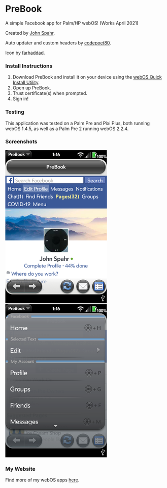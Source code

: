 # PreBook
A simple Facebook app for Palm/HP webOS! (Works April 2021)

Created by [John Spahr](https://github.com/JohnSpahr).

Auto updater and custom headers by [codepoet80](https://github.com/codepoet80).

Icon by [farhaddad](https://4d-creations.com/).

### Install Instructions
1. Download PreBook and install it on your device using the [webOS Quick Install Utility](https://github.com/JayCanuck/webos-quick-install/releases).
2. Open up PreBook.
3. Trust certificate(s) when prompted.
4. Sign in!

### Testing
This application was tested on a Palm Pre and Pixi Plus, both running webOS 1.4.5, as well as a Palm Pre 2 running webOS 2.2.4.

### Screenshots
![Profile](https://github.com/JohnSpahr/PreBook/blob/master/Screenshots/profile.png?raw=true) ![Menu](https://github.com/JohnSpahr/PreBook/blob/master/Screenshots/menu%201.png?raw=true)

### My Website
Find more of my webOS apps [here](https://tectrasystems.org/software.html#webos).
